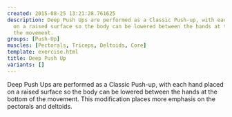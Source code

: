 ```yaml
---
created: 2015-08-25 13:21:28.761625
description: Deep Push Ups are performed as a Classic Push-up, with each hand placed
  on a raised surface so the body can be lowered between the hands at the bottom of
  the movement.
groups: [Push-Up]
muscles: [Pectorals, Triceps, Deltoids, Core]
template: exercise.html
title: Deep Push Up
variants: []
---
```

Deep Push Ups are performed as a Classic Push-up, with each hand placed on a raised surface so the body can be lowered between the hands at the bottom of the movement. This modification places more emphasis on the pectorals and deltoids.